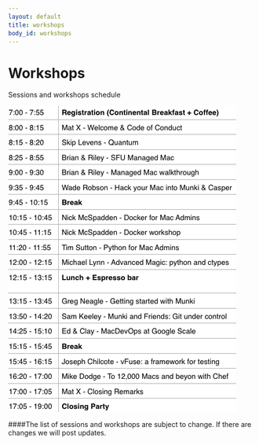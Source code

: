 ```yaml
---
layout: default
title: workshops
body_id: workshops
---
```


# Workshops

<p class="lead">

Sessions and workshops schedule

</p>

<p class="lead">

<img height="623" width="465"  src="/assets/FinalSchedule-Pretty.png">
</p>

<p class="lead">

</p>

####The list of sessions and workshops are subject to change. If there are changes we will post updates.
